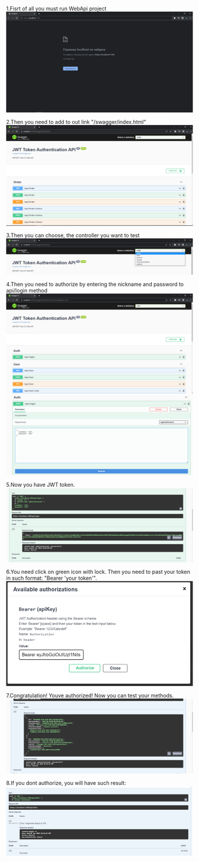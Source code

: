 1.Fisrt of all you must run WebApi project
![Image1](./ShopOfThings/lmages/Testing/1.jpg)

2.Then you need to add to out link "/swagger/index.html"
![Image2](./ShopOfThings/lmages/Testing/2.jpg)

3.Then you can choose, the controller you want to test
![Image3](./ShopOfThings/lmages/Testing/3.jpg)

4.Then you need to authorize by entering the nickname and password to api/login method
![Image4](./ShopOfThings/lmages/Testing/4.jpg)
![Image5](./ShopOfThings/lmages/Testing/5.jpg)

5.Now you have JWT token.
![Image6](./ShopOfThings/lmages/Testing/6.jpg)

6.You need click on green icon with lock. Then you need to past your token in such format: "Bearer 'your token'". 
![Image7](./ShopOfThings/lmages/Testing/7.jpg)

7.Congratulation! Youve authorized! Now you can test your methods.
![Image8](./ShopOfThings/lmages/Testing/8.jpg)

8.If you dont authorize, you will have such result:
![Image9](./ShopOfThings/lmages/Testing/9.jpg)

